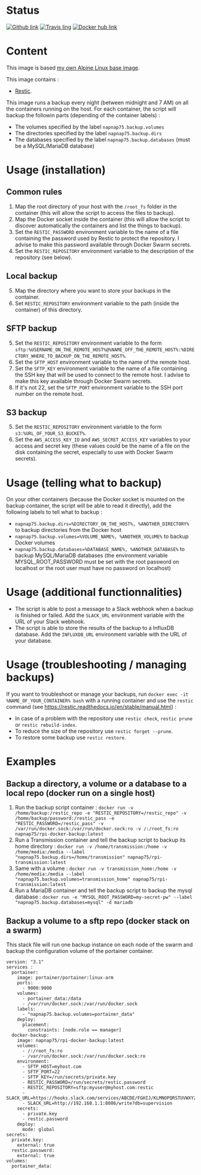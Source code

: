 # Status
[![Github link](https://assets-cdn.github.com/favicon.ico)](https://github.com/napnap75/rpi-docker-backup)
[![Travis ling](https://cdn.travis-ci.org/images/favicon-076a22660830dc325cc8ed70e7146a59.png)](https://travis-ci.org/napnap75/rpi-docker-backup)
[![Docker hub link](https://www.docker.com/favicon.ico)](https://hub.docker.com/r/napnap75/rpi-docker-backup/)

# Content
This image is based [my own Alpine Linux base image](https://hub.docker.com/r/napnap75/rpi-alpine-base/).

This image contains :
- [Restic](https://restic.github.io/).

This image runs a backup every night (between midnight and 7 AM) on all the containers running on the host. For each container, the script will backup the followin parts (depending of the container labels) :
- The volumes specified by the label `napnap75.backup.volumes`
- The directories specified by the label `napnap75.backup.dirs`
- The databases specified by the label `napnap75.backup.databases` (must be a MySQL/MariaDB database)

# Usage (installation)
## Common rules
1. Map the root directory of your host with the `/root_fs` folder in the container (this will allow the script to access the files to backup).
2. Map the Docker socket inside the container (this will allow the script to discover automatically the containers and list the things to backup).
3. Set the `RESTIC_PASSWORD` environment variable to the name of a file containing the password used by Restic to protect the repository. I advise to make this password available through Docker Swarm secrets.
4. Set the `RESTIC_REPOSITORY` environment variable to the description of the repository (see below).

## Local backup
5. Map the directory where you want to store your backups in the container.
6. Set `RESTIC_REPOSITORY` environment variable to the path (inside the container) of this directory.

## SFTP backup
5. Set the `RESTIC_REPOSITORY` environment variable to the form `sftp:%USERNAME_ON_THE_REMOTE_HOST%@%NAME_OFF_THE_REMOTE_HOST%:%DIRECTORY_WHERE_TO_BACKUP_ON_THE_REMOTE_HOST%`.
6. Set the `SFTP_HOST` environment variable to the name of the remote host.
7. Set the `SFTP_KEY` environment variable to the name of a file containing the SSH key that will be used to connect to the remote host. I advise to make this key available through Docker Swarm secrets.
8. If it's not 22, set the `SFTP_PORT` environment variable to the SSH port number on the remote host.

## S3 backup
5. Set the `RESTIC_REPOSITORY` environment variable to the form `s3:%URL_OF_YOUR_S3_BUCKET%`.
6. Set the `AWS_ACCESS_KEY_ID` and `AWS_SECRET_ACCESS_KEY` variables to your access and secret key (these values could be the name of a file on the disk containing the secret, especially to use with Docker Swarm secrets).

# Usage (telling what to backup)
On your other containers (because the Docker socket is mounted on the backup container, the script will be able to read it directly), add the following labels to tell what to backup :
- `napnap75.backup.dirs=%DIRECTORY_ON_THE_HOST%, %ANOTHER_DIRECTORY%` to backup directories from the Docker host
- `napnap75.backup.volumes=%VOLUME_NAME%, %ANOTHER_VOLUME%` to backup Docker volumes
- `napnap75.backup.databases=%DATABASE_NAME%, %ANOTHER_DATABASE%` to backup MySQL/MariaDB databases (the environment variable MYSQL_ROOT_PASSWORD must be set with the root password on localhost or the root user must have no password on localhost)

# Usage (additional functionnalities)
- The script is able to post a message to a Slack webhook when a backup is finished or failed. Add the `SLACK_URL` environment variable with the URL of your Slack webhook.
- The script is able to store the results of the backup to a InfluxDB database. Add the `INFLUXDB_URL` environment variable with the URL of your database.

# Usage (troubleshooting / managing backups)
If you want to troubleshoot or manage your backups, run `docker exec -it %NAME_OF_YOUR_CONTAINER% bash` with a running container and use the `restic` command (see https://restic.readthedocs.io/en/stable/manual.html) :
- In case of a problem with the repository use `restic check`, `restic prune` or `restic rebuild-index`.
- To reduce the size of the repository use `restic forget --prune`.
- To restore some backup use `restic restore`.


# Examples
## Backup a directory, a volume or a database to a local repo (docker run on a single host)
1. Run the backup script container : `docker run -v /home/backup:/restic_repo -e "RESTIC_REPOSITORY=/restic_repo" -v /home/backup/password:/restic_pass -e "RESTIC_PASSWORD=/restic_pass" -v /var/run/docker.sock:/var/run/docker.sock:ro -v /:/root_fs:ro napnap75/rpi-docker-backup:latest`
2. Run a Transmission container and tell the backup script to backup its home directory : `docker run -v /home/transmission:/home -v /home/media:/media --label "napnap75.backup.dirs=/home/transmission" napnap75/rpi-transmission:latest`
3. Same with a volume : `docker run -v transmission_home:/home -v /home/media:/media --label "napnap75.backup.volumes=transmission_home" napnap75/rpi-transmission:latest`
4. Run a MariaDB container and tell the backup script to backup the mysql database : `docker run -e "MYSQL_ROOT_PASSWORD=my-secret-pw" --label "napnap75.backup.databases=mysql" -d mariadb`

## Backup a volume to a sftp repo (docker stack on a swarm)
This stack file will run one backup instance on each node of the swarm and backup the configuration volume of the portainer container.
```
version: "3.1"
services :
  portainer:
    image: portainer/portainer:linux-arm
    ports:
      - 9000:9000
    volumes:
      - portainer_data:/data
      - /var/run/docker.sock:/var/run/docker.sock
    labels:
      - "napnap75.backup.volumes=portainer_data"
    deploy:
      placement:
        constraints: [node.role == manager]
  docker-backup:
    image: napnap75/rpi-docker-backup:latest
    volumes:
      - /:/root_fs:ro
      - /var/run/docker.sock:/var/run/docker.sock:ro
    environment:
      - SFTP_HOST=myhost.com
      - SFTP_PORT=22
      - SFTP_KEY=/run/secrets/private.key
      - RESTIC_PASSWORD=/run/secrets/restic.password
      - RESTIC_REPOSITORY=sftp:myuser@myhost.com:restic
      - SLACK_URL=https://hooks.slack.com/services/ABCDE/FGHIJ/KLMNOPQRSTUVWXYZ
      - SLACK_URL=http://192.168.1.1:8086/write?db=supervision
    secrets:
      - private.key
      - restic.password
    deploy:
      mode: global
secrets:
  private.key:
    external: true
  restic.password:
    external: true
volumes:
  portainer_data:
```
